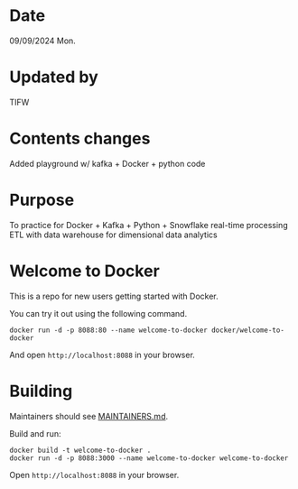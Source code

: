 # Date
09/09/2024 Mon. 

# Updated by
TIFW 

# Contents changes
Added playground w/ kafka + Docker + python code

# Purpose
To practice for Docker + Kafka + Python + Snowflake real-time processing ETL with data warehouse for dimensional data analytics

# Welcome to Docker

This is a repo for new users getting started with Docker.

You can try it out using the following command.
```
docker run -d -p 8088:80 --name welcome-to-docker docker/welcome-to-docker
```
And open `http://localhost:8088` in your browser.

# Building

Maintainers should see [MAINTAINERS.md](MAINTAINERS.md).

Build and run:
```
docker build -t welcome-to-docker . 
docker run -d -p 8088:3000 --name welcome-to-docker welcome-to-docker
```
Open `http://localhost:8088` in your browser.
